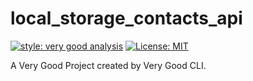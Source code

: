 # local_storage_contacts_api

[![style: very good analysis][very_good_analysis_badge]][very_good_analysis_link]
[![License: MIT][license_badge]][license_link]

A Very Good Project created by Very Good CLI.

[license_badge]: https://img.shields.io/badge/license-MIT-blue.svg
[license_link]: https://opensource.org/licenses/MIT
[very_good_analysis_badge]: https://img.shields.io/badge/style-very_good_analysis-B22C89.svg
[very_good_analysis_link]: https://pub.dev/packages/very_good_analysis